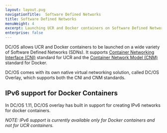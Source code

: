 ```yaml
---
layout: layout.pug
navigationTitle:  Software Defined Networks
title: Software Defined Networks
menuWeight: 4
excerpt: Launching UCR and Docker containers on Software Defined Networks
enterprise: false
---
```



DC/OS allows UCR and Docker containers to be launched on a wide variety of Software Defined Networks (SDNs). It supports [Container Networking Interface (CNI)](https://github.com/containernetworking/cni) standard for UCR and the [Container Network Model (CNM)](https://github.com/docker/libnetwork/blob/master/docs/design.md) standard for Docker.

DC/OS comes with its own native virtual networking solution, called DC/OS Overlay, which supports both the CNI and CNM standards.

## IPv6 support for Docker Containers
In DC/OS 1.11, DC/OS overlay has built in support for creating IPv6 networks for docker containers.

*NOTE: IPv6 support is currently available only for Docker containers and not for UCR containers.*

